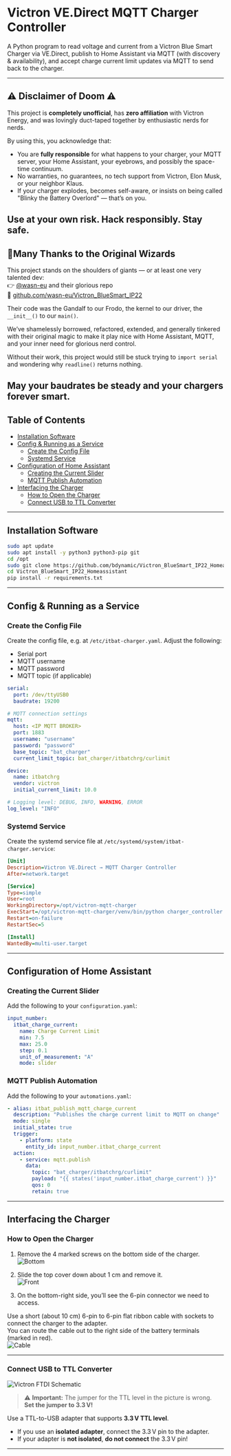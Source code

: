 # Victron VE.Direct MQTT Charger Controller

A Python program to read voltage and current from a Victron Blue Smart Charger via VE.Direct, publish to Home Assistant via MQTT (with discovery & availability), and accept charge current limit updates via MQTT to send back to the charger.


---

## ⚠️ Disclaimer of Doom ⚠️

This project is **completely unofficial**, has **zero affiliation** with Victron Energy, and was lovingly duct-taped together by enthusiastic nerds for nerds.

By using this, you acknowledge that:

- You are **fully responsible** for what happens to your charger, your MQTT server, your Home Assistant, your eyebrows, and possibly the space-time continuum.
- No warranties, no guarantees, no tech support from Victron, Elon Musk, or your neighbor Klaus.
- If your charger explodes, becomes self-aware, or insists on being called "Blinky the Battery Overlord" — that’s on you.

**Use at your own risk. Hack responsibly. Stay safe.**
---

## 🧙Many Thanks to the Original Wizards

This project stands on the shoulders of giants — or at least one very talented dev:  
👉 [@wasn-eu](https://github.com/wasn-eu) and their glorious repo  
🔗 [github.com/wasn-eu/Victron_BlueSmart_IP22](https://github.com/wasn-eu/Victron_BlueSmart_IP22)

Their code was the Gandalf to our Frodo, the kernel to our driver, the `__init__()` to our `main()`.

We’ve shamelessly borrowed, refactored, extended, and generally tinkered with their original magic to make it play nice with Home Assistant, MQTT, and your inner need for glorious nerd control.

Without their work, this project would still be stuck trying to `import serial` and wondering why `readline()` returns nothing.

**May your baudrates be steady and your chargers forever smart.**
---

## Table of Contents

- [Installation Software](#installation-software)
- [Config & Running as a Service](#config--running-as-a-service)
  - [Create the Config File](#create-the-config-file)
  - [Systemd Service](#systemd-service)
- [Configuration of Home Assistant](#configuration-of-home-assistant)
  - [Creating the Current Slider](#creating-the-current-slider)
  - [MQTT Publish Automation](#mqtt-publish-automation)
- [Interfacing the Charger](#interfacing-the-charger)
  - [How to Open the Charger](#how-to-open-the-charger)
  - [Connect USB to TTL Converter](#connect-usb-to-ttl-converter)

---

## Installation Software

```bash
sudo apt update
sudo apt install -y python3 python3-pip git
cd /opt
sudo git clone https://github.com/bdynamic/Victron_BlueSmart_IP22_Homeassistant.git
cd Victron_BlueSmart_IP22_Homeassistant
pip install -r requirements.txt
```

---

## Config & Running as a Service

### Create the Config File

Create the config file, e.g. at `/etc/itbat-charger.yaml`. Adjust the following:

- Serial port
- MQTT username
- MQTT password
- MQTT topic (if applicable)

```yaml
serial:
  port: /dev/ttyUSB0
  baudrate: 19200

# MQTT connection settings
mqtt:
  host: <IP MQTT BROKER>
  port: 1883
  username: "username"
  password: "password"
  base_topic: "bat_charger"
  current_limit_topic: bat_charger/itbatchrg/curlimit

device:
  name: itbatchrg
  vendor: victron
  initial_current_limit: 10.0

# Logging level: DEBUG, INFO, WARNING, ERROR
log_level: "INFO"
```

### Systemd Service

Create the systemd service file at `/etc/systemd/system/itbat-charger.service`:

```ini
[Unit]
Description=Victron VE.Direct → MQTT Charger Controller
After=network.target

[Service]
Type=simple
User=root
WorkingDirectory=/opt/victron-mqtt-charger
ExecStart=/opt/victron-mqtt-charger/venv/bin/python charger_controller.py --config /etc/itbat-charger.yaml
Restart=on-failure
RestartSec=5

[Install]
WantedBy=multi-user.target
```

---

## Configuration of Home Assistant

### Creating the Current Slider

Add the following to your `configuration.yaml`:

```yaml
input_number:
  itbat_charge_current:
    name: Charge Current Limit
    min: 7.5
    max: 25.0
    step: 0.1
    unit_of_measurement: "A"
    mode: slider
```

### MQTT Publish Automation

Add the following to your `automations.yaml`:

```yaml
- alias: itbat_publish_mqtt_charge_current
  description: "Publishes the charge current limit to MQTT on change"
  mode: single
  initial_state: true
  trigger:
    - platform: state
      entity_id: input_number.itbat_charge_current
  action:
    - service: mqtt.publish
      data:
        topic: "bat_charger/itbatchrg/curlimit"
        payload: "{{ states('input_number.itbat_charge_current') }}"
        qos: 0
        retain: true
```

---

## Interfacing the Charger

### How to Open the Charger

1. Remove the 4 marked screws on the bottom side of the charger.  
   ![Bottom](/Images/charger_bottom.png)  

2. Slide the top cover down about 1 cm and remove it.  
   ![Front](/Images/charger_front.png)  

3. On the bottom-right side, you’ll see the 6-pin connector we need to access.  

Use a short (about 10 cm) 6-pin to 6-pin flat ribbon cable with sockets to connect the charger to the adapter.  
You can route the cable out to the right side of the battery terminals (marked in red).  
![Cable](/Images/charger_bottom_cable.png)

---

### Connect USB to TTL Converter

![Victron FTDI Schematic](/Images/Victron_BlueSmart_ftdi.jpg)

> ⚠️ **Important:** The jumper for the TTL level in the picture is wrong.  
> **Set the jumper to 3.3 V!**

Use a TTL-to-USB adapter that supports **3.3 V TTL level**.

- If you use an **isolated adapter**, connect the 3.3 V pin to the adapter.
- If your adapter is **not isolated**, **do not connect** the 3.3 V pin!

---
